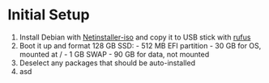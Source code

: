 # Initial Setup

1. Install Debian with [Netinstaller-iso](https://www.debian.org/download) and copy it to USB stick with [rufus](https://rufus.ie)
  1. Boot it up and format 128 GB SSD:
    - 512 MB EFI partition
    - 30 GB for OS, mounted at /
    - 1 GB SWAP
    - 90 GB for data, not mounted
  2. Deselect any packages that should be auto-installed
2. asd
